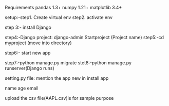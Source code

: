 

Requirements 
pandas 1.3+ numpy 1.21+ matplotlib 3.4+


setup:-step1. Create virtual env 
step2. activate env

step 3:- install Django

step4:-Django project: django-admin Startproject  (Project name)
step5:-cd myproject  (move into directory)

step6:- start new app 

step7:-python manage.py migrate
stet8:-python manage.py runserver(Django runs)


setting.py file: 
mention the app new in install app


name
age
email

upload the csv file(AAPL.csv)is for sample purpose

